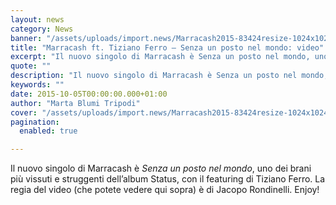 ```yaml
---
layout: news
category: News
banner: "/assets/uploads/import.news/Marracash2015-83424resize-1024x1024.jpg"
title: "Marracash ft. Tiziano Ferro – Senza un posto nel mondo: video"
excerpt: "Il nuovo singolo di Marracash è Senza un posto nel mondo, uno dei brani più vissuti e struggenti dell’album Status, con il featuring di Tiziano Ferro. La regia del video (che potete vedere qui sopra) è di Jacopo Rondinelli. Enjoy!"
quote: ""
description: "Il nuovo singolo di Marracash è Senza un posto nel mondo, uno dei brani più vissuti e struggenti dell’album Status, con il featuring di Tiziano Ferro. La regia del video (che potete vedere qui sopra) è di Jacopo Rondinelli. Enjoy!"
keywords: ""
date: 2015-10-05T00:00:00.000+01:00
author: "Marta Blumi Tripodi"
cover: "/assets/uploads/import.news/Marracash2015-83424resize-1024x1024.jpg"
pagination:
  enabled: true

---
```


Il nuovo singolo di Marracash è _Senza un posto nel mondo_, uno dei brani più vissuti e struggenti dell’album Status, con il featuring di Tiziano Ferro. La regia del video (che potete vedere qui sopra) è di Jacopo Rondinelli. Enjoy!